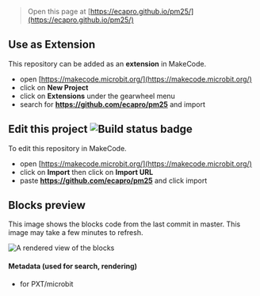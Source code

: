 
> Open this page at [https://ecapro.github.io/pm25/](https://ecapro.github.io/pm25/)

## Use as Extension

This repository can be added as an **extension** in MakeCode.

* open [https://makecode.microbit.org/](https://makecode.microbit.org/)
* click on **New Project**
* click on **Extensions** under the gearwheel menu
* search for **https://github.com/ecapro/pm25** and import

## Edit this project ![Build status badge](https://github.com/ecapro/pm25/workflows/MakeCode/badge.svg)

To edit this repository in MakeCode.

* open [https://makecode.microbit.org/](https://makecode.microbit.org/)
* click on **Import** then click on **Import URL**
* paste **https://github.com/ecapro/pm25** and click import

## Blocks preview

This image shows the blocks code from the last commit in master.
This image may take a few minutes to refresh.

![A rendered view of the blocks](https://github.com/ecapro/pm25/raw/master/.github/makecode/blocks.png)

#### Metadata (used for search, rendering)

* for PXT/microbit
<script src="https://makecode.com/gh-pages-embed.js"></script><script>makeCodeRender("{{ site.makecode.home_url }}", "{{ site.github.owner_name }}/{{ site.github.repository_name }}");</script>
